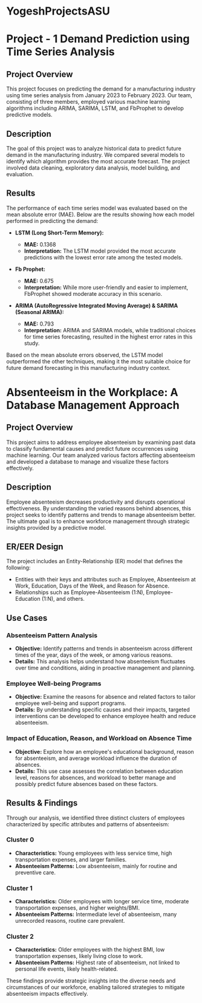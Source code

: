 # YogeshProjectsASU

# Project - 1 Demand Prediction using Time Series Analysis

## Project Overview
This project focuses on predicting the demand for a manufacturing industry using time series analysis from January 2023 to February 2023. Our team, consisting of three members, employed various machine learning algorithms including ARIMA, SARIMA, LSTM, and FbProphet to develop predictive models.

## Description
The goal of this project was to analyze historical data to predict future demand in the manufacturing industry. We compared several models to identify which algorithm provides the most accurate forecast. The project involved data cleaning, exploratory data analysis, model building, and evaluation.

## Results

The performance of each time series model was evaluated based on the mean absolute error (MAE). Below are the results showing how each model performed in predicting the demand:

- **LSTM (Long Short-Term Memory):**
  - **MAE:** 0.1368
  - **Interpretation:** The LSTM model provided the most accurate predictions with the lowest error rate among the tested models.

- **Fb Prophet:**
  - **MAE:** 0.675
  - **Interpretation:** While more user-friendly and easier to implement, FbProphet showed moderate accuracy in this scenario.

- **ARIMA (AutoRegressive Integrated Moving Average) & SARIMA (Seasonal ARIMA):**
  - **MAE:** 0.793
  - **Interpretation:** ARIMA and SARIMA models, while traditional choices for time series forecasting, resulted in the highest error rates in this study.

Based on the mean absolute errors observed, the LSTM model outperformed the other techniques, making it the most suitable choice for future demand forecasting in this manufacturing industry context.


# Absenteeism in the Workplace: A Database Management Approach

## Project Overview
This project aims to address employee absenteeism by examining past data to classify fundamental causes and predict future occurrences using machine learning. Our team analyzed various factors affecting absenteeism and developed a database to manage and visualize these factors effectively.

## Description
Employee absenteeism decreases productivity and disrupts operational effectiveness. By understanding the varied reasons behind absences, this project seeks to identify patterns and trends to manage absenteeism better. The ultimate goal is to enhance workforce management through strategic insights provided by a predictive model.

## ER/EER Design
The project includes an Entity-Relationship (ER) model that defines the following:
- Entities with their keys and attributes such as Employee, Absenteeism at Work, Education, Days of the Week, and Reason for Absence.
- Relationships such as Employee-Absenteeism (1:N), Employee-Education (1:N), and others.

## Use Cases

### Absenteeism Pattern Analysis
- **Objective:** Identify patterns and trends in absenteeism across different times of the year, days of the week, or among various reasons.
- **Details:** This analysis helps understand how absenteeism fluctuates over time and conditions, aiding in proactive management and planning.

### Employee Well-being Programs
- **Objective:** Examine the reasons for absence and related factors to tailor employee well-being and support programs.
- **Details:** By understanding specific causes and their impacts, targeted interventions can be developed to enhance employee health and reduce absenteeism.

### Impact of Education, Reason, and Workload on Absence Time
- **Objective:** Explore how an employee's educational background, reason for absenteeism, and average workload influence the duration of absences.
- **Details:** This use case assesses the correlation between education level, reasons for absences, and workload to better manage and possibly predict future absences based on these factors.


## Results & Findings

Through our analysis, we identified three distinct clusters of employees characterized by specific attributes and patterns of absenteeism:

### Cluster 0
- **Characteristics:** Young employees with less service time, high transportation expenses, and larger families.
- **Absenteeism Patterns:** Low absenteeism, mainly for routine and preventive care.

### Cluster 1
- **Characteristics:** Older employees with longer service time, moderate transportation expenses, and higher weights/BMI.
- **Absenteeism Patterns:** Intermediate level of absenteeism, many unrecorded reasons, routine care prevalent.

### Cluster 2
- **Characteristics:** Older employees with the highest BMI, low transportation expenses, likely living close to work.
- **Absenteeism Patterns:** Highest rate of absenteeism, not linked to personal life events, likely health-related.

These findings provide strategic insights into the diverse needs and circumstances of our workforce, enabling tailored strategies to mitigate absenteeism impacts effectively.





